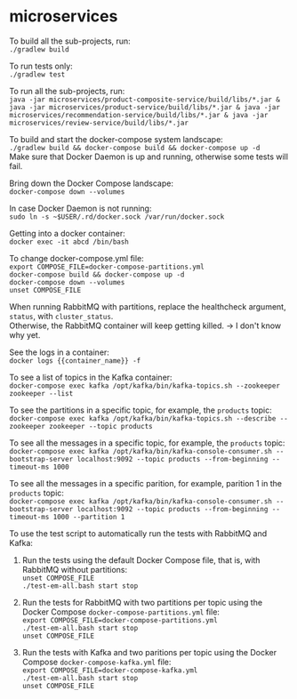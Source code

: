 # microservices

To build all the sub-projects, run:  
`./gradlew build`

To run tests only:  
`./gradlew test`

To run all the sub-projects, run:  
`java -jar microservices/product-composite-service/build/libs/*.jar & java -jar microservices/product-service/build/libs/*.jar & java -jar microservices/recommendation-service/build/libs/*.jar & java -jar microservices/review-service/build/libs/*.jar`

To build and start the docker-compose system landscape:  
`./gradlew build && docker-compose build && docker-compose up -d`  
Make sure that Docker Daemon is up and running, otherwise some tests will fail.  

Bring down the Docker Compose landscape:  
`docker-compose down --volumes`  

In case Docker Daemon is not running:  
`sudo ln -s ~$USER/.rd/docker.sock /var/run/docker.sock`

Getting into a docker container:  
`docker exec -it abcd /bin/bash`  

To change docker-compose.yml file:  
`export COMPOSE_FILE=docker-compose-partitions.yml`  
`docker-compose build && docker-compose up -d`  
`docker-compose down --volumes`  
`unset COMPOSE_FILE`  

When running RabbitMQ with partitions, replace the healthcheck argument, `status`, with `cluster_status`.  
Otherwise, the RabbitMQ container will keep getting killed. -> I don't know why yet.  

See the logs in a container:  
`docker logs {{container_name}} -f`  

To see a list of topics in the Kafka container:  
`docker-compose exec kafka /opt/kafka/bin/kafka-topics.sh --zookeeper zookeeper --list`

To see the partitions in a specific topic, for example, the `products` topic:  
`docker-compose exec kafka /opt/kafka/bin/kafka-topics.sh --describe --zookeeper zookeeper --topic products`

To see all the messages in a specific topic, for example, the `products` topic:  
`docker-compose exec kafka /opt/kafka/bin/kafka-console-consumer.sh --bootstrap-server localhost:9092 --topic products --from-beginning --timeout-ms 1000`

To see all the messages in a specific parition, for example, parition 1 in the `products` topic:  
`docker-compose exec kafka /opt/kafka/bin/kafka-console-consumer.sh --bootstrap-server localhost:9092 --topic products --from-beginning --timeout-ms 1000 --partition 1`

To use the test script to automatically run the tests with RabbitMQ and Kafka:  

1. Run the tests using the default Docker Compose file, that is, with RabbitMQ without partitions:  
`unset COMPOSE_FILE`  
`./test-em-all.bash start stop`  

2. Run the tests for RabbitMQ with two partitions per topic using the Docker Compose `docker-compose-partitions.yml` file:  
`export COMPOSE_FILE=docker-compose-partitions.yml`  
`./test-em-all.bash start stop`  
`unset COMPOSE_FILE`  

3. Run the tests with Kafka and two paritions per topic using the Docker Compose `docker-compose-kafka.yml` file:  
`export COMPOSE_FILE=docker-compose-kafka.yml`  
`./test-em-all.bash start stop`  
`unset COMPOSE_FILE`  
